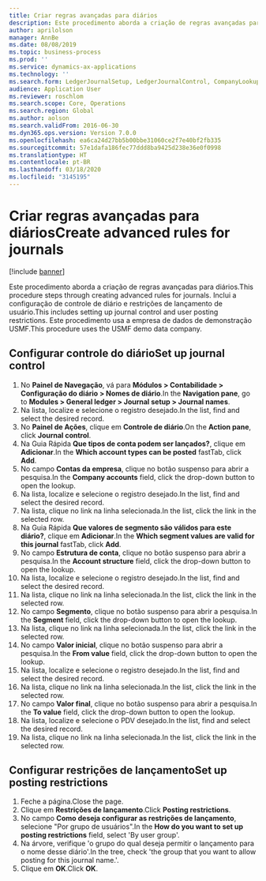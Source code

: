 ```yaml
---
title: Criar regras avançadas para diários
description: Este procedimento aborda a criação de regras avançadas para diários.
author: aprilolson
manager: AnnBe
ms.date: 08/08/2019
ms.topic: business-process
ms.prod: ''
ms.service: dynamics-ax-applications
ms.technology: ''
ms.search.form: LedgerJournalSetup, LedgerJournalControl, CompanyLookup, LedgerJournalPostControl
audience: Application User
ms.reviewer: roschlom
ms.search.scope: Core, Operations
ms.search.region: Global
ms.author: aolson
ms.search.validFrom: 2016-06-30
ms.dyn365.ops.version: Version 7.0.0
ms.openlocfilehash: ea6ca24d27bb5b00bbe31060ce2f7e40bf2fb335
ms.sourcegitcommit: 57e1dafa186fec77ddd8ba9425d238e36e0f0998
ms.translationtype: HT
ms.contentlocale: pt-BR
ms.lasthandoff: 03/18/2020
ms.locfileid: "3145195"
---
```

# <a name="create-advanced-rules-for-journals"></a><span data-ttu-id="22b16-103">Criar regras avançadas para diários</span><span class="sxs-lookup"><span data-stu-id="22b16-103">Create advanced rules for journals</span></span>

[!include [banner](../../includes/banner.md)]

<span data-ttu-id="22b16-104">Este procedimento aborda a criação de regras avançadas para diários.</span><span class="sxs-lookup"><span data-stu-id="22b16-104">This procedure steps through creating advanced rules for journals.</span></span> <span data-ttu-id="22b16-105">Inclui a configuração de controle de diário e restrições de lançamento de usuário.</span><span class="sxs-lookup"><span data-stu-id="22b16-105">This includes setting up journal control and user posting restrictions.</span></span> <span data-ttu-id="22b16-106">Este procedimento usa a empresa de dados de demonstração USMF.</span><span class="sxs-lookup"><span data-stu-id="22b16-106">This procedure uses the USMF demo data company.</span></span>


## <a name="set-up-journal-control"></a><span data-ttu-id="22b16-107">Configurar controle do diário</span><span class="sxs-lookup"><span data-stu-id="22b16-107">Set up journal control</span></span>
1. <span data-ttu-id="22b16-108">No **Painel de Navegação**, vá para **Módulos > Contabilidade > Configuração do diário > Nomes de diário**.</span><span class="sxs-lookup"><span data-stu-id="22b16-108">In the **Navigation pane**, go to **Modules > General ledger > Journal setup > Journal names**.</span></span>
2. <span data-ttu-id="22b16-109">Na lista, localize e selecione o registro desejado.</span><span class="sxs-lookup"><span data-stu-id="22b16-109">In the list, find and select the desired record.</span></span>
3. <span data-ttu-id="22b16-110">No **Painel de Ações**, clique em **Controle de diário**.</span><span class="sxs-lookup"><span data-stu-id="22b16-110">On the **Action pane**, click **Journal control**.</span></span>
4. <span data-ttu-id="22b16-111">Na Guia Rápida **Que tipos de conta podem ser lançados?**, clique em **Adicionar**.</span><span class="sxs-lookup"><span data-stu-id="22b16-111">In the **Which account types can be posted** fastTab, click **Add**.</span></span>
5. <span data-ttu-id="22b16-112">No campo **Contas da empresa**, clique no botão suspenso para abrir a pesquisa.</span><span class="sxs-lookup"><span data-stu-id="22b16-112">In the **Company accounts** field, click the drop-down button to open the lookup.</span></span>
6. <span data-ttu-id="22b16-113">Na lista, localize e selecione o registro desejado.</span><span class="sxs-lookup"><span data-stu-id="22b16-113">In the list, find and select the desired record.</span></span>
7. <span data-ttu-id="22b16-114">Na lista, clique no link na linha selecionada.</span><span class="sxs-lookup"><span data-stu-id="22b16-114">In the list, click the link in the selected row.</span></span>
8. <span data-ttu-id="22b16-115">Na Guia Rápida **Que valores de segmento são válidos para este diário?**, clique em **Adicionar**.</span><span class="sxs-lookup"><span data-stu-id="22b16-115">In the **Which segment values are valid for this journal** fastTab, click **Add**.</span></span>
9. <span data-ttu-id="22b16-116">No campo **Estrutura de conta**, clique no botão suspenso para abrir a pesquisa.</span><span class="sxs-lookup"><span data-stu-id="22b16-116">In the **Account structure** field, click the drop-down button to open the lookup.</span></span>
10. <span data-ttu-id="22b16-117">Na lista, localize e selecione o registro desejado.</span><span class="sxs-lookup"><span data-stu-id="22b16-117">In the list, find and select the desired record.</span></span>
11. <span data-ttu-id="22b16-118">Na lista, clique no link na linha selecionada.</span><span class="sxs-lookup"><span data-stu-id="22b16-118">In the list, click the link in the selected row.</span></span>
12. <span data-ttu-id="22b16-119">No campo **Segmento**, clique no botão suspenso para abrir a pesquisa.</span><span class="sxs-lookup"><span data-stu-id="22b16-119">In the **Segment** field, click the drop-down button to open the lookup.</span></span>
13. <span data-ttu-id="22b16-120">Na lista, clique no link na linha selecionada.</span><span class="sxs-lookup"><span data-stu-id="22b16-120">In the list, click the link in the selected row.</span></span>
14. <span data-ttu-id="22b16-121">No campo **Valor inicial**, clique no botão suspenso para abrir a pesquisa.</span><span class="sxs-lookup"><span data-stu-id="22b16-121">In the **From value** field, click the drop-down button to open the lookup.</span></span>
15. <span data-ttu-id="22b16-122">Na lista, localize e selecione o registro desejado.</span><span class="sxs-lookup"><span data-stu-id="22b16-122">In the list, find and select the desired record.</span></span>
16. <span data-ttu-id="22b16-123">Na lista, clique no link na linha selecionada.</span><span class="sxs-lookup"><span data-stu-id="22b16-123">In the list, click the link in the selected row.</span></span>
17. <span data-ttu-id="22b16-124">No campo **Valor final**, clique no botão suspenso para abrir a pesquisa.</span><span class="sxs-lookup"><span data-stu-id="22b16-124">In the **To value** field, click the drop-down button to open the lookup.</span></span>
18. <span data-ttu-id="22b16-125">Na lista, localize e selecione o PDV desejado.</span><span class="sxs-lookup"><span data-stu-id="22b16-125">In the list, find and select the desired record.</span></span>
19. <span data-ttu-id="22b16-126">Na lista, clique no link na linha selecionada.</span><span class="sxs-lookup"><span data-stu-id="22b16-126">In the list, click the link in the selected row.</span></span>

## <a name="set-up-posting-restrictions"></a><span data-ttu-id="22b16-127">Configurar restrições de lançamento</span><span class="sxs-lookup"><span data-stu-id="22b16-127">Set up posting restrictions</span></span>
1. <span data-ttu-id="22b16-128">Feche a página.</span><span class="sxs-lookup"><span data-stu-id="22b16-128">Close the page.</span></span>
2. <span data-ttu-id="22b16-129">Clique em **Restrições de lançamento**.</span><span class="sxs-lookup"><span data-stu-id="22b16-129">Click **Posting restrictions**.</span></span>
3. <span data-ttu-id="22b16-130">No campo **Como deseja configurar as restrições de lançamento**, selecione "Por grupo de usuários".</span><span class="sxs-lookup"><span data-stu-id="22b16-130">In the **How do you want to set up posting restrictions** field, select 'By user group'.</span></span>
4. <span data-ttu-id="22b16-131">Na árvore, verifique 'o grupo do qual deseja permitir o lançamento para o nome desse diário'.</span><span class="sxs-lookup"><span data-stu-id="22b16-131">In the tree, check 'the group that you want to allow posting for this journal name.'.</span></span>
5. <span data-ttu-id="22b16-132">Clique em **OK**.</span><span class="sxs-lookup"><span data-stu-id="22b16-132">Click **OK**.</span></span>

